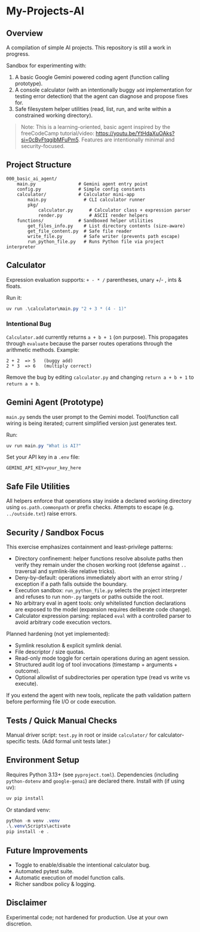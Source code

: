 # My-Projects-AI

## Overview
A compilation of simple AI projects. This repository is still a work in progress.

Sandbox for experimenting with:
1. A basic Google Gemini powered coding agent (function calling prototype).
2. A console calculator (with an intentionally buggy `add` implementation for testing error detection) that the agent can diagnose and propose fixes for.
3. Safe filesystem helper utilities (read, list, run, and write within a constrained working directory).

> Note: This is a learning-oriented, basic agent inspired by the freeCodeCamp tutorial/video: https://youtu.be/YtHdaXuOAks?si=0cBvFtqgibMFuPm5. Features are intentionally minimal and security-focused.

## Project Structure
```
000_basic_ai_agent/
	main.py                # Gemini agent entry point
	config.py              # Simple config constants
	calculator/            # Calculator mini-app
		main.py              # CLI calculator runner
		pkg/
			calculator.py      # Calculator class + expression parser
			render.py          # ASCII render helpers
	functions/             # Sandboxed helper utilities
		get_files_info.py    # List directory contents (size-aware)
		get_file_content.py  # Safe file reader
		write_file.py        # Safe writer (prevents path escape)
		run_python_file.py   # Runs Python file via project interpreter
```

## Calculator
Expression evaluation supports: `+ - * /` parentheses, unary +/- , ints & floats.

Run it:
```powershell
uv run .\calculator\main.py "2 + 3 * (4 - 1)"
```

### Intentional Bug
`Calculator.add` currently returns `a + b + 1` (on purpose). This propagates through `evaluate` because the parser routes operations through the arithmetic methods. Example:
```
2 + 2  => 5   (buggy add)
2 * 3  => 6   (multiply correct)
```
Remove the bug by editing `calculator.py` and changing `return a + b + 1` to `return a + b`.

## Gemini Agent (Prototype)
`main.py` sends the user prompt to the Gemini model. Tool/function call wiring is being iterated; current simplified version just generates text.

Run:
```powershell
uv run main.py "What is AI?"
```

Set your API key in a `.env` file:
```
GEMINI_API_KEY=your_key_here
```

## Safe File Utilities
All helpers enforce that operations stay inside a declared working directory using `os.path.commonpath` or prefix checks. Attempts to escape (e.g. `../outside.txt`) raise errors.

## Security / Sandbox Focus
This exercise emphasizes containment and least-privilege patterns:
* Directory confinement: helper functions resolve absolute paths then verify they remain under the chosen working root (defense against `..` traversal and symlink-like relative tricks).
* Deny-by-default: operations immediately abort with an error string / exception if a path falls outside the boundary.
* Execution sandbox: `run_python_file.py` selects the project interpreter and refuses to run non-`.py` targets or paths outside the root.
* No arbitrary eval in agent tools: only whitelisted function declarations are exposed to the model (expansion requires deliberate code change).
* Calculator expression parsing: replaced `eval` with a controlled parser to avoid arbitrary code execution vectors.

Planned hardening (not yet implemented):
* Symlink resolution & explicit symlink denial.
* File descriptor / size quotas.
* Read-only mode toggle for certain operations during an agent session.
* Structured audit log of tool invocations (timestamp + arguments + outcome).
* Optional allowlist of subdirectories per operation type (read vs write vs execute).

If you extend the agent with new tools, replicate the path validation pattern before performing file I/O or code execution.

## Tests / Quick Manual Checks
Manual driver script: `test.py` in root or inside `calculator/` for calculator-specific tests. (Add formal unit tests later.)

## Environment Setup
Requires Python 3.13+ (see `pyproject.toml`). Dependencies (including `python-dotenv` and `google-genai`) are declared there.
Install with (if using uv):
```powershell
uv pip install
```
Or standard venv:
```powershell
python -m venv .venv
.\.venv\Scripts\activate
pip install -e .
```

## Future Improvements
- Toggle to enable/disable the intentional calculator bug.
- Automated pytest suite.
- Automatic execution of model function calls.
- Richer sandbox policy & logging.

## Disclaimer
Experimental code; not hardened for production. Use at your own discretion.
